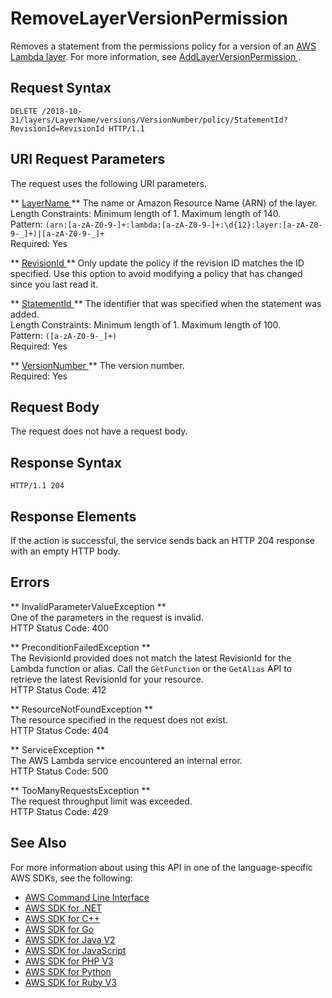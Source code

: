 # RemoveLayerVersionPermission<a name="API_RemoveLayerVersionPermission"></a>

Removes a statement from the permissions policy for a version of an [ AWS Lambda layer](https://docs.aws.amazon.com/lambda/latest/dg/configuration-layers.html)\. For more information, see [ AddLayerVersionPermission ](API_AddLayerVersionPermission.md)\.

## Request Syntax<a name="API_RemoveLayerVersionPermission_RequestSyntax"></a>

```
DELETE /2018-10-31/layers/LayerName/versions/VersionNumber/policy/StatementId?RevisionId=RevisionId HTTP/1.1
```

## URI Request Parameters<a name="API_RemoveLayerVersionPermission_RequestParameters"></a>

The request uses the following URI parameters\.

 ** [ LayerName ](#API_RemoveLayerVersionPermission_RequestSyntax) **   <a name="SSS-RemoveLayerVersionPermission-request-LayerName"></a>
The name or Amazon Resource Name \(ARN\) of the layer\.  
Length Constraints: Minimum length of 1\. Maximum length of 140\.  
Pattern: `(arn:[a-zA-Z0-9-]+:lambda:[a-zA-Z0-9-]+:\d{12}:layer:[a-zA-Z0-9-_]+)|[a-zA-Z0-9-_]+`   
Required: Yes

 ** [ RevisionId ](#API_RemoveLayerVersionPermission_RequestSyntax) **   <a name="SSS-RemoveLayerVersionPermission-request-RevisionId"></a>
Only update the policy if the revision ID matches the ID specified\. Use this option to avoid modifying a policy that has changed since you last read it\.

 ** [ StatementId ](#API_RemoveLayerVersionPermission_RequestSyntax) **   <a name="SSS-RemoveLayerVersionPermission-request-StatementId"></a>
The identifier that was specified when the statement was added\.  
Length Constraints: Minimum length of 1\. Maximum length of 100\.  
Pattern: `([a-zA-Z0-9-_]+)`   
Required: Yes

 ** [ VersionNumber ](#API_RemoveLayerVersionPermission_RequestSyntax) **   <a name="SSS-RemoveLayerVersionPermission-request-VersionNumber"></a>
The version number\.  
Required: Yes

## Request Body<a name="API_RemoveLayerVersionPermission_RequestBody"></a>

The request does not have a request body\.

## Response Syntax<a name="API_RemoveLayerVersionPermission_ResponseSyntax"></a>

```
HTTP/1.1 204
```

## Response Elements<a name="API_RemoveLayerVersionPermission_ResponseElements"></a>

If the action is successful, the service sends back an HTTP 204 response with an empty HTTP body\.

## Errors<a name="API_RemoveLayerVersionPermission_Errors"></a>

 ** InvalidParameterValueException **   
One of the parameters in the request is invalid\.  
HTTP Status Code: 400

 ** PreconditionFailedException **   
The RevisionId provided does not match the latest RevisionId for the Lambda function or alias\. Call the `GetFunction` or the `GetAlias` API to retrieve the latest RevisionId for your resource\.  
HTTP Status Code: 412

 ** ResourceNotFoundException **   
The resource specified in the request does not exist\.  
HTTP Status Code: 404

 ** ServiceException **   
The AWS Lambda service encountered an internal error\.  
HTTP Status Code: 500

 ** TooManyRequestsException **   
The request throughput limit was exceeded\.  
HTTP Status Code: 429

## See Also<a name="API_RemoveLayerVersionPermission_SeeAlso"></a>

For more information about using this API in one of the language\-specific AWS SDKs, see the following:
+  [ AWS Command Line Interface](https://docs.aws.amazon.com/goto/aws-cli/lambda-2015-03-31/RemoveLayerVersionPermission) 
+  [ AWS SDK for \.NET](https://docs.aws.amazon.com/goto/DotNetSDKV3/lambda-2015-03-31/RemoveLayerVersionPermission) 
+  [ AWS SDK for C\+\+](https://docs.aws.amazon.com/goto/SdkForCpp/lambda-2015-03-31/RemoveLayerVersionPermission) 
+  [ AWS SDK for Go](https://docs.aws.amazon.com/goto/SdkForGoV1/lambda-2015-03-31/RemoveLayerVersionPermission) 
+  [ AWS SDK for Java V2](https://docs.aws.amazon.com/goto/SdkForJavaV2/lambda-2015-03-31/RemoveLayerVersionPermission) 
+  [ AWS SDK for JavaScript](https://docs.aws.amazon.com/goto/AWSJavaScriptSDK/lambda-2015-03-31/RemoveLayerVersionPermission) 
+  [ AWS SDK for PHP V3](https://docs.aws.amazon.com/goto/SdkForPHPV3/lambda-2015-03-31/RemoveLayerVersionPermission) 
+  [ AWS SDK for Python](https://docs.aws.amazon.com/goto/boto3/lambda-2015-03-31/RemoveLayerVersionPermission) 
+  [ AWS SDK for Ruby V3](https://docs.aws.amazon.com/goto/SdkForRubyV3/lambda-2015-03-31/RemoveLayerVersionPermission) 